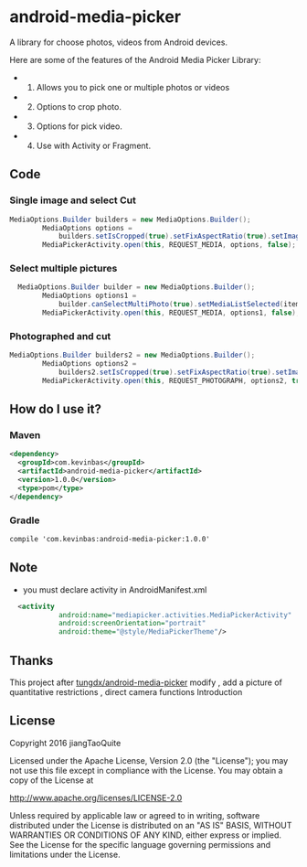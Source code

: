 # android-media-picker
A library for choose photos, videos from Android devices.

Here are some of the features of the Android Media Picker Library:

* 1) Allows you to pick one or multiple photos or videos
* 2) Options to crop photo.
* 3) Options for pick video.
* 4) Use with Activity or Fragment.


## Code

### Single image and select Cut

```Java
MediaOptions.Builder builders = new MediaOptions.Builder();
        MediaOptions options =
            builders.setIsCropped(true).setFixAspectRatio(true).setImageSize(1).build();
        MediaPickerActivity.open(this, REQUEST_MEDIA, options, false);
```
### Select multiple pictures

```Java
  MediaOptions.Builder builder = new MediaOptions.Builder();
        MediaOptions options1 =
            builder.canSelectMultiPhoto(true).setMediaListSelected(items).setImageSize(9).build();
        MediaPickerActivity.open(this, REQUEST_MEDIA, options1, false);
```
### Photographed and cut

```Java
MediaOptions.Builder builders2 = new MediaOptions.Builder();
        MediaOptions options2 =
            builders2.setIsCropped(true).setFixAspectRatio(true).setImageSize(1).build();
        MediaPickerActivity.open(this, REQUEST_PHOTOGRAPH, options2, true);
```

## How do I use it?

### Maven
```xml
<dependency>
  <groupId>com.kevinbas</groupId>
  <artifactId>android-media-picker</artifactId>
  <version>1.0.0</version>
  <type>pom</type>
</dependency>
```
### Gradle
```xml
compile 'com.kevinbas:android-media-picker:1.0.0'
```
## Note
- you must declare activity in AndroidManifest.xml

```xml
  <activity
            android:name="mediapicker.activities.MediaPickerActivity"
            android:screenOrientation="portrait"
            android:theme="@style/MediaPickerTheme"/>
```

## Thanks

This project after [tungdx/android-media-picker](https://github.com/tungdx/android-media-picker) modify , add a picture of quantitative restrictions , direct camera functions Introduction

## License
Copyright 2016 jiangTaoQuite

Licensed under the Apache License, Version 2.0 (the "License"); you may not use this file except in compliance with the License. You may obtain a copy of the License at

http://www.apache.org/licenses/LICENSE-2.0

Unless required by applicable law or agreed to in writing, software distributed under the License is distributed on an "AS IS" BASIS, WITHOUT WARRANTIES OR CONDITIONS OF ANY KIND, either express or implied. See the License for the specific language governing permissions and limitations under the License.


